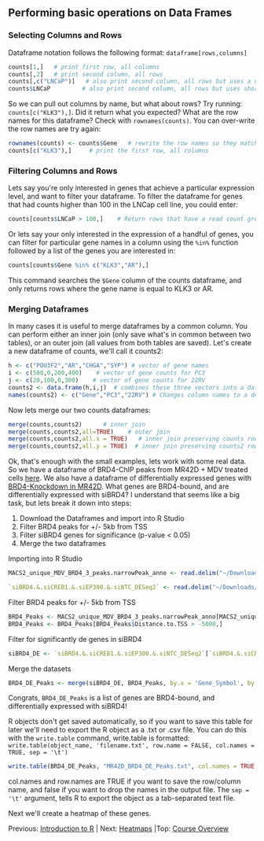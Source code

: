 ## Performing basic operations on Data Frames

### Selecting Columns and Rows
Dataframe notation follows the following format:
`dataframe[rows,columns]`
```r
counts[1,]   # print first row, all columns
counts[,2]   # print second column, all rows
counts[,c("LNCaP")]   # also print second column, all rows but uses a name instead of index number
counts$LNCaP         # also print second column, all rows but uses shorthand notation
```

So we can pull out columns by name, but what about rows? Try running: `counts[c("KLK3"),]`. Did it return what you expected? What are the row names for this dataframe? Check with `rownames(counts)`. You can over-write the row names are try again:
```r
rownames(counts) <- counts$Gene   # rewrite the row names so they match the values in the Gene column (side note row names must be unique)
counts[c("KLK3"),]     # print the first row, all columns
```

### Filtering Columns and Rows
Lets say you're only interested in genes that achieve a particular expression level, and want to filter your dataframe. To filter the dataframe for genes that had counts higher than 100 in the LNCap cell line, you could enter:
```r
counts[counts$LNCaP > 100,]    # Return rows that have a read count greater than 100 in LNCaP, and every column
```
Or lets say your only interested in the expression of a handful of genes, you can filter for particular gene names in a column using the `%in%` function followed by a list of the genes you are interested in:
```r
counts[counts$Gene %in% c("KLK3","AR"),]
```
This command searches the `$Gene` column of the counts dataframe, and only returns rows where the gene name is equal to KLK3 or AR.

### Merging Dataframes
In many cases it is useful to merge dataframes by a common column. You can perform either an inner join (only save what's in common between two tables), or an outer join (all values from both tables are saved). Let's create a new dataframe of counts, we'll call it counts2:
```r
h <- c("POU3F2","AR","CHGA","SYP") # vector of gene names
i <- c(500,0,200,400)    # vector of gene counts for PC3
j <- c(20,100,0,300)    # vector of gene counts for 22RV
counts2 <- data.frame(h,i,j)  # combines these three vectors into a dataframe
names(counts2) <- c("Gene","PC3","22RV") # Changes column names to a descriptive name
```

Now lets merge our two counts dataframes:

```r
merge(counts,counts2)      # inner join
merge(counts,counts2,all=TRUE)    # outer join
merge(counts,counts2,all.x = TRUE)   # inner join preserving counts rows
merge(counts,counts2,all.y = TRUE)  # inner join preserving counts2 rows
```


Ok, that's enough with the small examples, lets work with some real data. So we have a dataframe of BRD4-ChIP peaks from MR42D + MDV treated cells [here](https://ohsu.box.com/s/37e6vnkz1p54um3yutwqss2541pce294). We also have a dataframe of differentially expressed genes with [BRD4-Knockdown in MR42D](https://ohsu.box.com/s/xea7lcz848idtttiw808vabvmja5jnj8). What genes are BRD4-bound, and are differentially expressed with siBRD4? I understand that seems like a big task, but lets break it down into steps:
1.   Download the Dataframes and import into R Studio
2.   Filter BRD4 peaks for +/- 5kb from TSS
3.   Filter siBRD4 genes for significance (p-value < 0.05)
4.   Merge the two dataframes


Importing into R Studio

```r
MACS2_unique_MDV_BRD4_3_peaks.narrowPeak_anno <- read.delim("~/Downloads/MACS2_unique_MDV_BRD4_3_peaks.narrowPeak_anno.txt")

`siBRD4.&.siCREB1.&.siEP300.&.siNTC_DESeq2` <- read.delim("~/Downloads/siBRD4 & siCREB1 & siEP300 & siNTC_DESeq2.txt")
```
Filter BRD4 peaks for +/- 5kb from TSS
```r
BRD4_Peaks <- MACS2_unique_MDV_BRD4_3_peaks.narrowPeak_anno[MACS2_unique_MDV_BRD4_3_peaks.narrowPeak_anno$Distance.to.TSS < 5000,]
BRD4_Peaks <- BRD4_Peaks[BRD4_Peaks$Distance.to.TSS > -5000,]
```
Filter for significantly de genes in siBRD4
```r
siBRD4_DE <- `siBRD4.&.siCREB1.&.siEP300.&.siNTC_DESeq2`[`siBRD4.&.siCREB1.&.siEP300.&.siNTC_DESeq2`$padj..siBRD4.siNTC. < 0.05,]
```
Merge the datasets

```r
BRD4_DE_Peaks <- merge(siBRD4_DE, BRD4_Peaks, by.x = 'Gene_Symbol', by.y = 'Gene.Name')
```

Congrats, `BRD4_DE_Peaks` is a list of genes are BRD4-bound, and differentially expressed with siBRD4!

R objects don't get saved automatically, so if you want to save this table for later we'll need to export the R object as a .txt or .csv file.
 You can do this with the `write.table` command, write.table is formatted:
`write.table(object_name, 'filename.txt', row.name = FALSE, col.names = TRUE, sep = '\t')`
```r
write.table(BRD4_DE_Peaks, "MR42D_BRD4_DE_Peaks.txt", col.names = TRUE, row.names = FALSE, sep = '\t')
```
col.names and row.names are TRUE if you want to save the row/column name, and false if you want to drop the names in the output file. The `sep = '\t'` argument, tells R to export the object as a tab-separated text file.

Next we'll create a heatmap of these genes.

<!---
Now let's take a look to see how many genes are duplicated:
```r
> length(BRD4_Peaks$Gene.Name)
[1] 5191
> length(unique(BRD4_Peaks$Gene.Name))
[1] 4363
```
<!---
```
peak_list<-unique(BRD4_Peaks$Gene.Name)
BRD4_DE_genes_with_peaks <- siBRD4_DE[siBRD4_DE$Gene_Symbol %in% peak_list,]
```
--->





Previous: [Introduction to R](intro_to_r.md) | Next: [Heatmaps](heatmaps.md) |Top: [Course Overview](../index.md)
